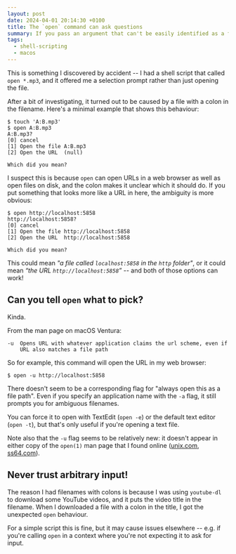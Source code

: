```yaml
---
layout: post
date: 2024-04-01 20:14:30 +0100
title: The `open` command can ask questions
summary: If you pass an argument that can't be easily identified as a file or a URL, `open` will ask you what to do next.
tags:
  - shell-scripting
  - macos
---
```

This is something I discovered by accident -- I had a shell script that called `open *.mp3`, and it offered me a selection prompt rather than just opening the file.

After a bit of investigating, it turned out to be caused by a file with a colon in the filename.
Here's a minimal example that shows this behaviour:

```console
$ touch 'A:B.mp3'
$ open A:B.mp3
A:B.mp3?
[0]	cancel
[1]	Open the file A:B.mp3
[2]	Open the URL  (null)

Which did you mean?
```

I suspect this is because `open` can open URLs in a web browser as well as open files on disk, and the colon makes it unclear which it should do.
If you put something that looks more like a URL in here, the ambiguity is more obvious:

```console
$ open http://localhost:5858
http://localhost:5858?
[0]	cancel
[1]	Open the file http://localhost:5858
[2]	Open the URL  http://localhost:5858

Which did you mean?
```

This could mean _"a file called `localhost:5858` in the `http` folder"_, or it could mean _“the URL `http://localhost:5858`”_ -- and both of those options can work!

## Can you tell `open` what to pick?

Kinda.

From the man page on macOS Ventura:

```
-u  Opens URL with whatever application claims the url scheme, even if
    URL also matches a file path
```

So for example, this command will open the URL in my web browser:

```console
$ open -u http://localhost:5858
```

There doesn't seem to be a corresponding flag for "always open this as a file path".
Even if you specify an application name with the `-a` flag, it still prompts you for ambiguous filenames.

You can force it to open with TextEdit (`open -e`) or the default text editor (`open -t`), but that's only useful if you're opening a text file.

Note also that the `-u` flag seems to be relatively new: it doesn't appear in either copy of the `open(1)` man page that I found online ([unix.com](https://www.unix.com/man-page/osx/1/open/), [ss64.com](https://ss64.com/mac/open.html)).

## Never trust arbitrary input!

The reason I had filenames with colons is because I was using `youtube-dl` to download some YouTube videos, and it puts the video title in the filename.
When I downloaded a file with a colon in the title, I got the unexpected `open` behaviour.

For a simple script this is fine, but it may cause issues elsewhere -- e.g. if you're calling `open` in a context where you're not expecting it to ask for input.
